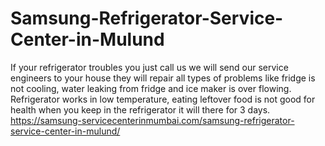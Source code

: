 # Samsung-Refrigerator-Service-Center-in-Mulund
If your refrigerator troubles you just call us we will send our service engineers to your house they will repair all types of problems like fridge is not cooling,  water leaking from fridge and ice maker is over flowing. Refrigerator works in low temperature, eating leftover food is not good for health when you keep in the refrigerator it will there for 3 days. https://samsung-servicecenterinmumbai.com/samsung-refrigerator-service-center-in-mulund/
